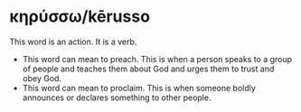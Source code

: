 # κηρύσσω/kērusso
This word is an action. It is a verb.

* This word can mean to preach. This is when a person speaks to a group of people and teaches them about God and urges them to trust and obey God. 
* This word can mean to proclaim. This is when someone boldly announces or declares something to other people.
